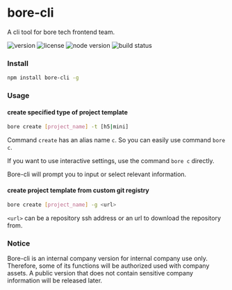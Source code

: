 # bore-cli

A cli tool for bore tech frontend team.

![version](https://img.shields.io/github/package-json/v/xiaofuyesnew/bore-cli) ![license](https://img.shields.io/github/license/xiaofuyesnew/bore-cli) ![node version](https://img.shields.io/node/v/bore-cli) ![build status](https://img.shields.io/github/workflow/status/xiaofuyesnew/bore-cli/publish)

### Install

```bash
npm install bore-cli -g
```

### Usage

#### create specified type of project template

```bash
bore create [project_name] -t [h5|mini]
```

Command `create` has an alias name `c`. So you can easily use command `bore c`.

If you want to use interactive settings, use the command `bore c` directly.

Bore-cli will prompt you to input or select relevant information.

#### create project template from custom git registry

```bash
bore create [project_name] -g <url>
```

`<url>` can be a repository ssh address or an url to download the repository from.

### Notice

Bore-cli is an internal company version for internal company use only. Therefore, some of its functions will be authorized used with company assets. A public version that does not contain sensitive company information will be released later.